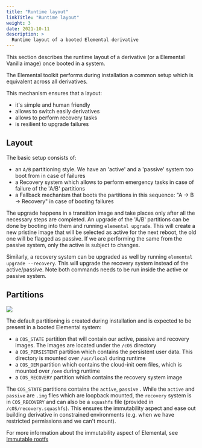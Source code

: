 ```yaml
---
title: "Runtime layout"
linkTitle: "Runtime layout"
weight: 3
date: 2021-10-11
description: >
  Runtime layout of a booted Elemental derivative
---
```


This section describes the runtime layout of a derivative (or a Elemental Vanilla image) once booted in a system.  

The Elemental toolkit performs during installation a common setup which is equivalent across all derivatives. 

This mechanism ensures that a layout:

- it's simple and human friendly
- allows to switch easily derivatives
- allows to perform recovery tasks
- is resilient to upgrade failures

## Layout

The basic setup consists of:

- an `A/B` partitioning style. We have an 'active' and a 'passive' system too boot from in case of failures
- a Recovery system which allows to perform emergency tasks in case of failure of the 'A/B' partitions
- a Fallback mechanism that boots the partitions in this sequence: "A -> B -> Recovery" in case of booting failures

The upgrade happens in a transition image and take places only after all the necessary steps are completed. An upgrade of the 'A/B' partitions can be done by booting into them and running `elemental upgrade`. This will create a new pristine image that will be selected as active for the next reboot, the old one will be flagged as passive. If we are performing the same from the passive system, only the active is subject to changes.

Similarly, a recovery system can be upgraded as well by running `elemental upgrade --recovery`. This will upgrade the recovery system instead of the active/passive. Note both commands needs to be run inside the active or passive system.

## Partitions

![](https://docs.google.com/drawings/d/e/2PACX-1vSP-Pz9l9hwYDeIlej7qXzzcMzGYBiKjyFpiYYKlbNR3H37n_R_c0eBNeYa3msouOupmDim3ZYYBSxS/pub?w=812&h=646)

The default partitioning is created during installation and is expected to be present in a booted Elemental system:

- a `COS_STATE` partition that will contain our active, passive and recovery images. The images are located under the `/cOS` directory
- a `COS_PERSISTENT` partition which contains the persistent user data. This directory is mounted over `/usr/local` during runtime
- a `COS_OEM` partition which contains the cloud-init oem files, which is mounted over `/oem` during runtime
- a `COS_RECOVERY` partition which contains the recovery system image

The `COS_STATE` partitions contains the `active`, `passive` . While the `active` and `passive` are `.img` files which are loopback mounted, the `recovery` system is in `COS_RECOVERY` and can also be a `squashfs` file (provided in `/cOS/recovery.squashfs`). This ensures the immutability aspect and ease out building derivative in constrained environments (e.g. when we have restricted permissions and we can't mount).

For more information about the immutability aspect of Elemental, see [Immutable rootfs](../immutable_rootfs)
